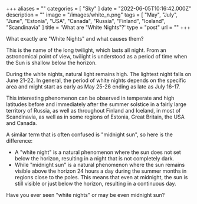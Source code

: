 +++
aliases = ""
categories = [ "Sky" ]
date = "2022-06-05T10:16:42.000Z"
description = ""
image = "/images/white_n.png"
tags = [
  "May",
  "July",
  "June",
  "Estonia",
  "USA",
  "Canada",
  "Russia",
  "Finland",
  "Iceland",
  "Scandinavia"
]
title = 'What are "White Nights"?'
type = "post"
url = ""
+++


What exactly are "White Nights" and what causes them?

This is the name of the long twilight, which lasts all night. From an astronomical point of view, twilight is understood as a period of time when the Sun is shallow below the horizon.

During the white nights, natural light remains high. The lightest night falls on June 21-22. In general, the period of white nights depends on the specific area and might start as early as May 25-26 ending as late as July 16-17.

This interesting phenomenon can be observed in temperate and high latitudes before and immediately after the summer solstice in a fairly large territory of Russia, as well as throughout Finland and Iceland, in most of Scandinavia, as well as in some regions of Estonia, Great Britain, the USA and Canada.

A similar term that is often confused is "midnight sun", so here is the difference: 

* A "white night" is a natural phenomenon where the sun does not set below the horizon, resulting in a night that is not completely dark. 
* While "midnight sun" is a natural phenomenon where the sun remains visible above the horizon 24 hours a day during the summer months in regions close to the poles. This means that even at midnight, the sun is still visible or just below the horizon, resulting in a continuous day.

Have you ever seen "white nights" or may be even midnight sun?
